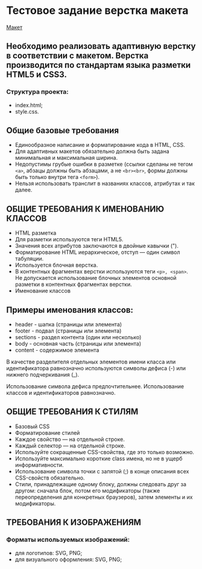 # Тестовое задание верстка макета

[Макет](https://www.figma.com/file/P6uCxatat2CILoEA468n9R/Responsive-Startup-Website-(Community)?node-id=3%3A199)

## Необходимо реализовать адаптивную верстку в соответствии с макетом. Верстка производится по стандартам языка разметки HTML5 и CSS3.

### Структура проекта:
- index.html;
- style.css.
 
## Общие базовые требования
- Единообразное написание и форматирование кода в HTML, CSS.
- Для адаптивных макетов обязательно должна быть задана минимальная и максимальная ширина.
- Недопустимы грубые ошибки в разметке (ссылки сделаны не тегом `<a>`, абзацы должны быть абзацами, а не `<br><br>`, формы должны быть только внутри тега `<form>`).
- Нельзя использовать транслит в названиях классов, атрибутах и так далее.

## ОБЩИЕ ТРЕБОВАНИЯ К ИМЕНОВАНИЮ КЛАССОВ
- HTML разметка
- Для разметки используются теги HTML5.
- Значения всех атрибутов заключаются в двойные кавычки (").
- Форматирование HTML иерархическое, отступ — один символ табуляции.
- Используется блочная верстка.
- В контентных фрагментах верстки используются теги `<p>, <span>`. Не допускается использование блочных элементов 
основной разметки в контентных фрагментах верстки.
- Именование классов

## Примеры  именования классов:
- header - шапка (страницы или элемента)
- footer -  подвал (страницы или элемента)
- sections - раздел контента (один или несколько)
- body - основная часть (страницы или элемента)
- content - содержимое элемента

В качестве разделителя отдельных элементов имени класса или идентификатора равнозначно используются символы дефиса (-) или нижнего подчеркивания (_).

Использование символа дефиса предпочтительнее. Использование классов и идентификаторов равнозначно.
 
## ОБЩИЕ ТРЕБОВАНИЯ К СТИЛЯМ
- Базовый CSS
- Форматирование стилей
- Каждое свойство — на отдельной строке.
- Каждый селектор — на отдельной строке.
- Используйте сокращенные CSS-свойства, где это только возможно.
- Используйте максимально короткие class имена, но не в ущерб информативности.
- Использование символа точки с запятой (;) в конце описания всех CSS-свойств обязательно.
- Стили, принадлежащие одному блоку, должны следовать друг за другом: сначала блок, потом его модификаторы (также переопределения для конкретных браузеров), затем элементы и их модификаторы.
 
## ТРЕБОВАНИЯ К ИЗОБРАЖЕНИЯМ

### Форматы используемых изображений:
- для логотипов: SVG, PNG;
- для визуального оформления: SVG, PNG;
 
 
 
 
 
 
 
 
 
 



